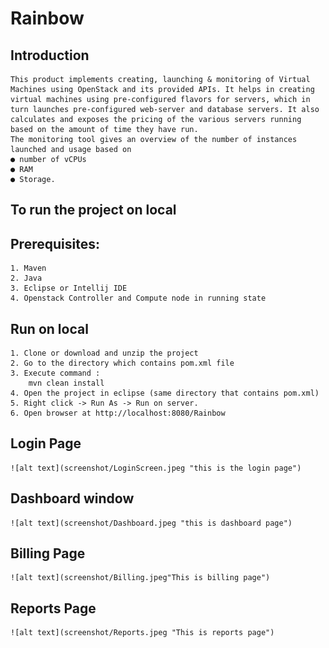 # Rainbow

## Introduction


    This product implements creating, launching & monitoring of Virtual Machines using OpenStack and its provided APIs. It helps in creating virtual machines using pre-configured flavors for servers, which in turn launches pre-configured web-server and database servers. It also calculates and exposes the pricing of the various servers running based on the amount of time they have run.
    The monitoring tool gives an overview of the number of instances launched and usage based on
    ● number of vCPUs
    ● RAM
    ● Storage.
    
## To run the project on local

## Prerequisites:

    1. Maven
    2. Java
    3. Eclipse or Intellij IDE
    4. Openstack Controller and Compute node in running state
    
    
## Run on local

    1. Clone or download and unzip the project
    2. Go to the directory which contains pom.xml file
    3. Execute command :
        mvn clean install
    4. Open the project in eclipse (same directory that contains pom.xml)
    5. Right click -> Run As -> Run on server.
    6. Open browser at http://localhost:8080/Rainbow
    
## Login Page
    
    ![alt text](screenshot/LoginScreen.jpeg "this is the login page")
    
    
## Dashboard window
    
    ![alt text](screenshot/Dashboard.jpeg "this is dashboard page")
    
    
##  Billing Page
    
    ![alt text](screenshot/Billing.jpeg"This is billing page")
    
    
## Reports Page
    
    ![alt text](screenshot/Reports.jpeg "This is reports page")
    
    


